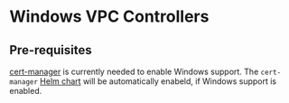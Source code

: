 # Windows VPC Controllers 

## Pre-requisites

[cert-manager](https://cert-manager.io/) is currently needed to enable Windows support. The `cert-manager` [Helm chart](../cert-manager) will be automatically enabeld, if Windows support is enabled.